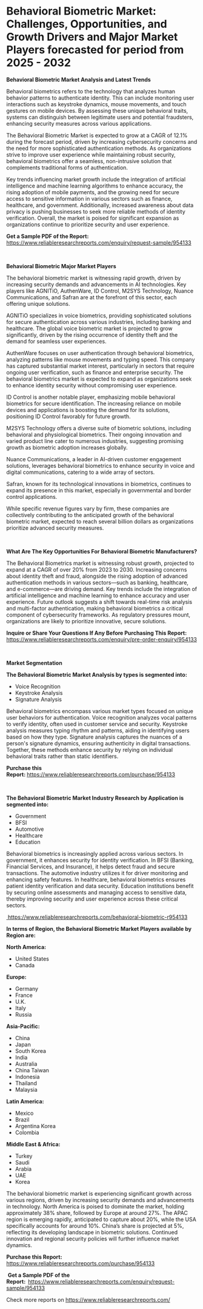 <p><h1>Behavioral Biometric Market: Challenges, Opportunities, and Growth Drivers and Major Market Players forecasted for period from 2025 - 2032</h1></p><p><strong>Behavioral Biometric Market Analysis and Latest Trends</strong></p>
<p><p>Behavioral biometrics refers to the technology that analyzes human behavior patterns to authenticate identity. This can include monitoring user interactions such as keystroke dynamics, mouse movements, and touch gestures on mobile devices. By assessing these unique behavioral traits, systems can distinguish between legitimate users and potential fraudsters, enhancing security measures across various applications.</p><p>The Behavioral Biometric Market is expected to grow at a CAGR of 12.1% during the forecast period, driven by increasing cybersecurity concerns and the need for more sophisticated authentication methods. As organizations strive to improve user experience while maintaining robust security, behavioral biometrics offer a seamless, non-intrusive solution that complements traditional forms of authentication. </p><p>Key trends influencing market growth include the integration of artificial intelligence and machine learning algorithms to enhance accuracy, the rising adoption of mobile payments, and the growing need for secure access to sensitive information in various sectors such as finance, healthcare, and government. Additionally, increased awareness about data privacy is pushing businesses to seek more reliable methods of identity verification. Overall, the market is poised for significant expansion as organizations continue to prioritize security and user experience.</p></p>
<p><strong>Get a Sample PDF of the Report:&nbsp;</strong> <a href="https://www.reliableresearchreports.com/enquiry/request-sample/954133?utm_campaign=2745&utm_medium=2&utm_source=Github&utm_content=ia&utm_term=07032025&utm_id=behavioral-biometric">https://www.reliableresearchreports.com/enquiry/request-sample/954133</a></p>
<p>&nbsp;</p>
<p><strong>Behavioral Biometric Major Market Players</strong></p>
<p><p>The behavioral biometric market is witnessing rapid growth, driven by increasing security demands and advancements in AI technologies. Key players like AGNITiO, AuthenWare, ID Control, M2SYS Technology, Nuance Communications, and Safran are at the forefront of this sector, each offering unique solutions.</p><p>AGNITiO specializes in voice biometrics, providing sophisticated solutions for secure authentication across various industries, including banking and healthcare. The global voice biometric market is projected to grow significantly, driven by the rising occurrence of identity theft and the demand for seamless user experiences.</p><p>AuthenWare focuses on user authentication through behavioral biometrics, analyzing patterns like mouse movements and typing speed. This company has captured substantial market interest, particularly in sectors that require ongoing user verification, such as finance and enterprise security. The behavioral biometrics market is expected to expand as organizations seek to enhance identity security without compromising user experience.</p><p>ID Control is another notable player, emphasizing mobile behavioral biometrics for secure identification. The increasing reliance on mobile devices and applications is boosting the demand for its solutions, positioning ID Control favorably for future growth.</p><p>M2SYS Technology offers a diverse suite of biometric solutions, including behavioral and physiological biometrics. Their ongoing innovation and varied product line cater to numerous industries, suggesting promising growth as biometric adoption increases globally.</p><p>Nuance Communications, a leader in AI-driven customer engagement solutions, leverages behavioral biometrics to enhance security in voice and digital communications, catering to a wide array of sectors.</p><p>Safran, known for its technological innovations in biometrics, continues to expand its presence in this market, especially in governmental and border control applications.</p><p>While specific revenue figures vary by firm, these companies are collectively contributing to the anticipated growth of the behavioral biometric market, expected to reach several billion dollars as organizations prioritize advanced security measures.</p></p>
<p>&nbsp;</p>
<p><strong>What Are The Key Opportunities For Behavioral Biometric Manufacturers?</strong></p>
<p><p>The Behavioral Biometrics market is witnessing robust growth, projected to expand at a CAGR of over 20% from 2023 to 2030. Increasing concerns about identity theft and fraud, alongside the rising adoption of advanced authentication methods in various sectors—such as banking, healthcare, and e-commerce—are driving demand. Key trends include the integration of artificial intelligence and machine learning to enhance accuracy and user experience. Future outlook suggests a shift towards real-time risk analysis and multi-factor authentication, making behavioral biometrics a critical component of cybersecurity frameworks. As regulatory pressures mount, organizations are likely to prioritize innovative, secure solutions.</p></p>
<p><strong>Inquire or Share Your Questions If Any Before Purchasing This Report:</strong> <a href="https://www.reliableresearchreports.com/enquiry/pre-order-enquiry/954133?utm_campaign=2745&utm_medium=2&utm_source=Github&utm_content=ia&utm_term=07032025&utm_id=behavioral-biometric">https://www.reliableresearchreports.com/enquiry/pre-order-enquiry/954133</a></p>
<p>&nbsp;</p>
<p><strong>Market Segmentation</strong></p>
<p><strong>The Behavioral Biometric Market Analysis by types is segmented into:</strong></p>
<p><ul><li>Voice Recognition</li><li>Keystroke Analysis</li><li>Signature Analysis</li></ul></p>
<p><p>Behavioral biometrics encompass various market types focused on unique user behaviors for authentication. Voice recognition analyzes vocal patterns to verify identity, often used in customer service and security. Keystroke analysis measures typing rhythm and patterns, aiding in identifying users based on how they type. Signature analysis captures the nuances of a person's signature dynamics, ensuring authenticity in digital transactions. Together, these methods enhance security by relying on individual behavioral traits rather than static identifiers.</p></p>
<p><strong>Purchase this Report:&nbsp;</strong><a href="https://www.reliableresearchreports.com/purchase/954133?utm_campaign=2745&utm_medium=2&utm_source=Github&utm_content=ia&utm_term=07032025&utm_id=behavioral-biometric">https://www.reliableresearchreports.com/purchase/954133</a></p>
<p>&nbsp;</p>
<p><strong>The Behavioral Biometric Market Industry Research by Application is segmented into:</strong></p>
<p><ul><li>Government</li><li>BFSI</li><li>Automotive</li><li>Healthcare</li><li>Education</li></ul></p>
<p><p>Behavioral biometrics is increasingly applied across various sectors. In government, it enhances security for identity verification. In BFSI (Banking, Financial Services, and Insurance), it helps detect fraud and secure transactions. The automotive industry utilizes it for driver monitoring and enhancing safety features. In healthcare, behavioral biometrics ensures patient identity verification and data security. Education institutions benefit by securing online assessments and managing access to sensitive data, thereby improving security and user experience across these critical sectors.</p></p>
<p><a href="https://www.reliableresearchreports.com/behavioral-biometric-r954133?utm_campaign=2745&utm_medium=2&utm_source=Github&utm_content=ia&utm_term=07032025&utm_id=behavioral-biometric">&nbsp;https://www.reliableresearchreports.com/behavioral-biometric-r954133</a></p>
<p><strong>In terms of Region, the Behavioral Biometric Market Players available by Region are:</strong></p>
<p>
    <p> <strong> North America: </strong>
        <ul>
            <li>United States</li>
            <li>Canada</li>
        </ul>
        </p> 
    <p> <strong> Europe: </strong>
        <ul>
            <li>Germany</li>
            <li>France</li>
            <li>U.K.</li>
            <li>Italy</li>
            <li>Russia</li>
        </ul>
        </p> 
    <p> <strong> Asia-Pacific: </strong>
        <ul>
            <li>China</li>
            <li>Japan</li>
            <li>South Korea</li>
            <li>India</li>
            <li>Australia</li>
            <li>China Taiwan</li>
            <li>Indonesia</li>
            <li>Thailand</li>
            <li>Malaysia</li>
        </ul>
        </p> 
    <p> <strong> Latin America: </strong>
        <ul>
            <li>Mexico</li>
            <li>Brazil</li>
            <li>Argentina Korea</li>
            <li>Colombia</li>
        </ul>
        </p> 
    <p> <strong> Middle East & Africa: </strong>
        <ul>
            <li>Turkey</li>
            <li>Saudi</li>
            <li>Arabia</li>
            <li>UAE</li>
            <li>Korea</li>
        </ul>
    </p>
    </p>
<p><p>The behavioral biometric market is experiencing significant growth across various regions, driven by increasing security demands and advancements in technology. North America is poised to dominate the market, holding approximately 38% share, followed by Europe at around 27%. The APAC region is emerging rapidly, anticipated to capture about 20%, while the USA specifically accounts for around 10%. China’s share is projected at 5%, reflecting its developing landscape in biometric solutions. Continued innovation and regional security policies will further influence market dynamics.</p></p>
<p><strong>Purchase this Report: </strong><a href="https://www.reliableresearchreports.com/purchase/954133?utm_campaign=2745&utm_medium=2&utm_source=Github&utm_content=ia&utm_term=07032025&utm_id=behavioral-biometric">https://www.reliableresearchreports.com/purchase/954133</a></p>
<p>&nbsp;<strong>Get a Sample PDF of the Report:&nbsp;&nbsp;</strong><a href="https://www.reliableresearchreports.com/enquiry/request-sample/954133?utm_campaign=2745&utm_medium=2&utm_source=Github&utm_content=ia&utm_term=07032025&utm_id=behavioral-biometric">https://www.reliableresearchreports.com/enquiry/request-sample/954133</a></p>
<p><strong></strong></p>
<p>Check more reports on <a href="https://www.reliableresearchreports.com/?utm_campaign=2745&utm_medium=2&utm_source=Github&utm_content=ia&utm_term=07032025&utm_id=behavioral-biometric">https://www.reliableresearchreports.com/</a></p>